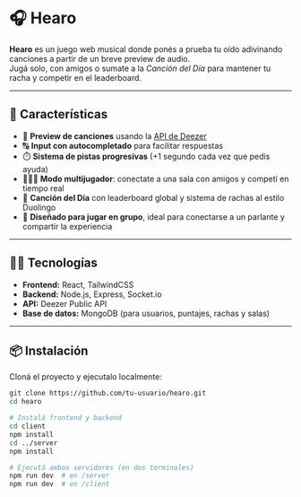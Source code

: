 # 🎧 Hearo

**Hearo** es un juego web musical donde ponés a prueba tu oído adivinando canciones a partir de un breve preview de audio.  
Jugá solo, con amigos o sumate a la *Canción del Día* para mantener tu racha y competir en el leaderboard.

---

## 🚀 Características

- 🎵 **Preview de canciones** usando la [API de Deezer](https://developers.deezer.com/api)
- 🔠 **Input con autocompletado** para facilitar respuestas
- ⏱️ **Sistema de pistas progresivas** (+1 segundo cada vez que pedís ayuda)
- 🧑‍🤝‍🧑 **Modo multijugador**: conectate a una sala con amigos y competí en tiempo real
- 📆 **Canción del Día** con leaderboard global y sistema de rachas al estilo Duolingo
- 📱 **Diseñado para jugar en grupo**, ideal para conectarse a un parlante y compartir la experiencia

---

## 🧑‍💻 Tecnologías

- **Frontend:** React, TailwindCSS
- **Backend:** Node.js, Express, Socket.io
- **API:** Deezer Public API
- **Base de datos:** MongoDB (para usuarios, puntajes, rachas y salas)

---

## 📦 Instalación

Cloná el proyecto y ejecutalo localmente:

```bash
git clone https://github.com/tu-usuario/hearo.git
cd hearo

# Instalá frontend y backend
cd client
npm install
cd ../server
npm install

# Ejecutá ambos servidores (en dos terminales)
npm run dev  # en /server
npm run dev  # en /client
